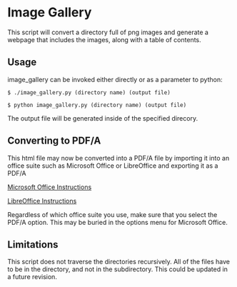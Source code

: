 # Image Gallery

This script will convert a directory full of png images and generate a webpage 
that includes the images, along with a table of contents.

## Usage

image_gallery can be invoked either directly or as a parameter to python:

`$ ./image_gallery.py (directory name) (output file)`

`$ python image_gallery.py (directory name) (output file)`

The output file will be generated inside of the specified direcory.

## Converting to PDF/A
This html file may now be converted into a PDF/A file by importing it into an
office suite such as Microsoft Office or LibreOffice and exporting it as a PDF/A

[Microsoft Office Instructions](https://support.office.com/en-us/article/save-or-convert-to-pdf-or-xps-d85416c5-7d77-4fd6-a216-6f4bf7c7c110#ID0EAADAAA=2016,_2013,_2010)

[LibreOffice Instructions](https://help.libreoffice.org/Common/Export_as_PDF)

Regardless of which office suite you use, make sure that you select the PDF/A option. This may be buried in the options menu for Microsoft Office.

## Limitations
This script does not traverse the directories recursively. All of the files have to be in the directory, and not in the subdirectory. This could be updated in a future revision.